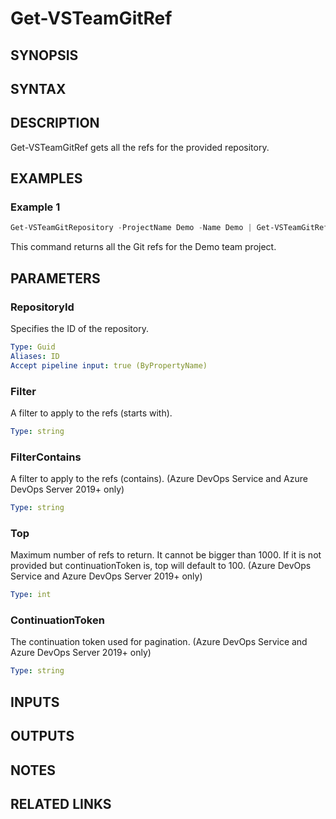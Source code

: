 <!-- #include "./common/header.md" -->

# Get-VSTeamGitRef

## SYNOPSIS

<!-- #include "./synopsis/Get-VSTeamGitRef.md" -->

## SYNTAX

## DESCRIPTION

Get-VSTeamGitRef gets all the refs for the provided repository.

## EXAMPLES

### Example 1

```powershell
Get-VSTeamGitRepository -ProjectName Demo -Name Demo | Get-VSTeamGitRef
```

This command returns all the Git refs for the Demo team project.

## PARAMETERS

### RepositoryId

Specifies the ID of the repository.

```yaml
Type: Guid
Aliases: ID
Accept pipeline input: true (ByPropertyName)
```

### Filter

A filter to apply to the refs (starts with).

```yaml
Type: string
```

### FilterContains

A filter to apply to the refs (contains). (Azure DevOps Service and Azure DevOps Server 2019+ only)

```yaml
Type: string
```

### Top

Maximum number of refs to return. It cannot be bigger than 1000. If it is not provided but continuationToken is, top will default to 100. (Azure DevOps Service and Azure DevOps Server 2019+ only)

```yaml
Type: int
```

### ContinuationToken

The continuation token used for pagination. (Azure DevOps Service and Azure DevOps Server 2019+ only)

```yaml
Type: string
```

<!-- #include "./params/projectName.md" -->

## INPUTS

## OUTPUTS

## NOTES

<!-- #include "./common/prerequisites.md" -->

## RELATED LINKS

<!-- #include "./common/related.md" -->
